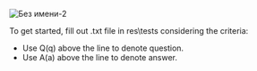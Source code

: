 ![Без имени-2](https://user-images.githubusercontent.com/20089762/74590841-da4be480-501a-11ea-8c2e-593d7a4a3eae.png)

To get started, fill out .txt file in res\tests considering the criteria:

- Use Q(q) above the line to denote question.
- Use A(a) above the line to denote answer.

